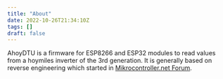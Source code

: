 ```yaml
---
title: "About"
date: 2022-10-26T21:34:10Z
tags: []
draft: false
---
```


AhoyDTU is a firmware for ESP8266 and ESP32 modules to read values from a hoymiles inverter of the 3rd generation.
It is generally based on reverse engineering which started in [Mikrocontroller.net Forum](https://www.mikrocontroller.net/topic/525778).
